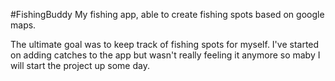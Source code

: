 #FishingBuddy
My fishing app, able to create fishing spots based on google maps.

The ultimate goal was to keep track of fishing spots for myself. I've started on adding catches to the app but wasn't really feeling it anymore so maby I will start the project up some day.
